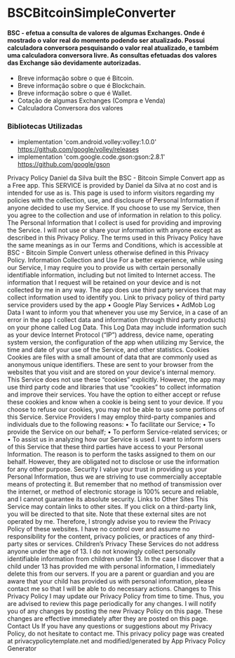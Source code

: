 # BSCBitcoinSimpleConverter

#### BSC - efetua a consulta de valores de algumas Exchanges. Onde é mostrado o valor real do momento podendo ser atualizado. Possui calculadora conversora pesquisando o valor real atualizado, e também uma calculadora conversora livre. As consultas efetuadas dos valores das Exchange são devidamente autorizadas.
- Breve informação sobre o que é Bitcoin.
- Breve informação sobre o que é Blockchain.
- Breve informação sobre o que é Wallet.
- Cotação de algumas Exchanges (Compra e Venda)
- Calculadora Conversora dos valores

### Bibliotecas Utilizadas

- implementation 'com.android.volley:volley:1.0.0' https://github.com/google/volley/releases
- implementation 'com.google.code.gson:gson:2.8.1' https://github.com/google/gson


Privacy Policy
Daniel da Silva built the BSC - Bitcoin Simple Convert app as a Free app. This SERVICE is provided by Daniel da Silva at no cost and is intended for use as is. 
This page is used to inform visitors regarding my policies with the collection, use, and disclosure of Personal Information if anyone decided to use my Service. 
If you choose to use my Service, then you agree to the collection and use of information in relation to this policy. The Personal Information that I collect is used for providing and improving the Service. I will not use or share your information with anyone except as described in this Privacy Policy. 
The terms used in this Privacy Policy have the same meanings as in our Terms and Conditions, which is accessible at BSC - Bitcoin Simple Convert unless otherwise defined in this Privacy Policy. 
Information Collection and Use
For a better experience, while using our Service, I may require you to provide us with certain personally identifiable information, including but not limited to Internet access. The information that I request will be retained on your device and is not collected by me in any way. 
The app does use third party services that may collect information used to identify you.
Link to privacy policy of third party service providers used by the app
    • Google Play Services
    • AdMob
Log Data
I want to inform you that whenever you use my Service, in a case of an error in the app I collect data and information (through third party products) on your phone called Log Data. This Log Data may include information such as your device Internet Protocol (“IP”) address, device name, operating system version, the configuration of the app when utilizing my Service, the time and date of your use of the Service, and other statistics. 
Cookies
Cookies are files with a small amount of data that are commonly used as anonymous unique identifiers. These are sent to your browser from the websites that you visit and are stored on your device's internal memory. 
This Service does not use these “cookies” explicitly. However, the app may use third party code and libraries that use “cookies” to collect information and improve their services. You have the option to either accept or refuse these cookies and know when a cookie is being sent to your device. If you choose to refuse our cookies, you may not be able to use some portions of this Service. 
Service Providers
I may employ third-party companies and individuals due to the following reasons:
    • To facilitate our Service; 
    • To provide the Service on our behalf; 
    • To perform Service-related services; or 
    • To assist us in analyzing how our Service is used.
I want to inform users of this Service that these third parties have access to your Personal Information. The reason is to perform the tasks assigned to them on our behalf. However, they are obligated not to disclose or use the information for any other purpose. 
Security
I value your trust in providing us your Personal Information, thus we are striving to use commercially acceptable means of protecting it. But remember that no method of transmission over the internet, or method of electronic storage is 100% secure and reliable, and I cannot guarantee its absolute security. 
Links to Other Sites
This Service may contain links to other sites. If you click on a third-party link, you will be directed to that site. Note that these external sites are not operated by me. Therefore, I strongly advise you to review the Privacy Policy of these websites. I have no control over and assume no responsibility for the content, privacy policies, or practices of any third-party sites or services. 
Children’s Privacy
These Services do not address anyone under the age of 13. I do not knowingly collect personally identifiable information from children under 13. In the case I discover that a child under 13 has provided me with personal information, I immediately delete this from our servers. If you are a parent or guardian and you are aware that your child has provided us with personal information, please contact me so that I will be able to do necessary actions. 
Changes to This Privacy Policy
I may update our Privacy Policy from time to time. Thus, you are advised to review this page periodically for any changes. I will notify you of any changes by posting the new Privacy Policy on this page. These changes are effective immediately after they are posted on this page. 
Contact Us
If you have any questions or suggestions about my Privacy Policy, do not hesitate to contact me. 
This privacy policy page was created at privacypolicytemplate.net and modified/generated by App Privacy Policy Generator

      

